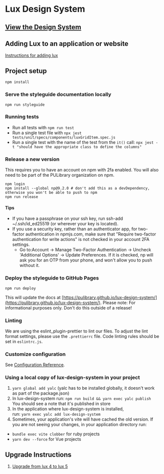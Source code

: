 # Lux Design System

## [View the Design System](https://pulibrary.github.io/lux-design-system/)

## Adding Lux to an application or website

[Instructions for adding lux](docs/adding_lux.md)

## Project setup
```
npm install
```
### Serve the styleguide documentation locally

```
npm run styleguide
```

### Running tests

* Run all tests with `npm run test`
* Run a single test file with `npx jest tests/unit/specs/components/luxGridItem.spec.js`
* Run a single test with the name of the test from the `it()` call: `npx jest -t "should have the appropriate class to define the columns"`

### Release a new version

This requires you to have an account on npm with 2fa enabled.  You will also
need to be part of the PULibrary organization on npm.

```
npm login
npm install --global np@9.2.0 # don't add this as a devDependency, otherwise you won't be able to push to npm
npm run release
```

#### Tips
* If you have a passphrase on your ssh key, run ssh-add ~/.ssh/id_ed25519 (or wherever your key is located).
* If you use a security key, rather than an authenticator app, for two-factor authentication in npmjs.com, make sure that "Require two-factor authentication for write actions" is not checked in your account 2FA settings.
    * Go to:Account -> Manage Two-Factor Authentication -> Uncheck 'Additional Options' -> Update Preferences. If it is checked, np will ask you for an OTP from your phone, and won't allow you to push without it.

### Deploy the styleguide to GitHub Pages
```
npm run deploy
```
This will update the docs at [https://pulibrary.github.io/lux-design-system/](https://pulibrary.github.io/lux-design-system/).
Please note: For informational purposes only. Don't do this outside of a release!

### Linting
We are using the eslint_plugin-prettier to lint our files. To adjust the lint format settings, please use the `.prettierrc` file. Code linting rules should be set in `eslintrc.js`.

### Customize configuration
See [Configuration Reference](https://cli.vuejs.org/config/).

### Using a local copy of lux-design-system in your project

1. `yarn global add yalc` (yalc has to be installed globally, it doesn't work as part of the package.json)
2. In lux-design-system run: `npm run build && yarn exec yalc publish`   
You should see a note that it's published in store  
3. In the application where lux-design-system is installed,    
run: `yarn exec yalc add lux-design-system`
4. Sometimes, your application's vite will have cached the old version.
If you are not seeing your changes, in your application directory run:
* `bundle exec vite clobber` for ruby projects
* `yarn dev --force` for Vue projects

## Upgrade Instructions

1. [Upgrade from lux 4 to lux 5](UpgradeInstructions.md)
